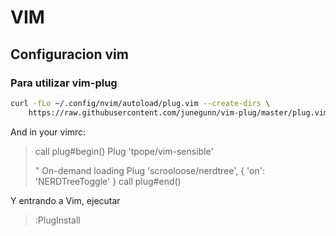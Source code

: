 # VIM

## Configuracion vim

### Para utilizar vim-plug

```sh
curl -fLo ~/.config/nvim/autoload/plug.vim --create-dirs \
    https://raw.githubusercontent.com/junegunn/vim-plug/master/plug.vim
```



And in your vimrc:

> call plug#begin()
> Plug 'tpope/vim-sensible'
>
> " On-demand loading
> Plug 'scrooloose/nerdtree', { 'on': 'NERDTreeToggle' }
> call plug#end()

Y entrando a Vim, ejecutar

> :PlugInstall
